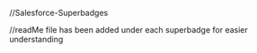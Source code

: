 //Salesforce-Superbadges

//readMe file has been added under each superbadge for easier understanding
